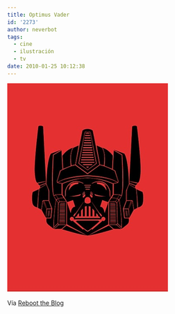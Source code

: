 ```yaml
---
title: Optimus Vader
id: '2273'
author: neverbot
tags:
  - cine
  - ilustración
  - tv
date: 2010-01-25 10:12:38
---
```


![201001251012.jpg](./optimus-vader/201001251012.jpg)

Vía [Reboot the Blog](http://blog.swas.es/post/323290373/optimus-vader)